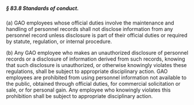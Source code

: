 ##### § 83.8 Standards of conduct. #####

(a) GAO employees whose official duties involve the maintenance and handling of personnel records shall not disclose information from any personnel record unless disclosure is part of their official duties or required by statute, regulation, or internal procedure.

(b) Any GAO employee who makes an unauthorized disclosure of personnel records or a disclosure of information derived from such records, knowing that such disclosure is unauthorized, or otherwise knowingly violates these regulations, shall be subject to appropriate disciplinary action. GAO employees are prohibited from using personnel information not available to the public, obtained through official duties, for commercial solicitation or sale, or for personal gain. Any employee who knowingly violates this prohibition shall be subject to appropriate disciplinary action.